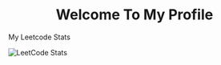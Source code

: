 <h1 align="center">
  Welcome To My Profile
</h1>

<p>My Leetcode Stats</p>

![LeetCode Stats](https://leetcard.jacoblin.cool/odinfuturepro?theme=dark&font=ABeeZee&ext=contest)
<!--
**odinellefsen/odinellefsen** is a ✨ _special_ ✨ repository because its `README.md` (this file) appears on your GitHub profile.

Here are some ideas to get you started:

- 🔭 I’m currently working on ...
- 🌱 I’m currently learning ...
- 👯 I’m looking to collaborate on ...
- 🤔 I’m looking for help with ...
- 💬 Ask me about ...
- 📫 How to reach me: ...
- ⚡ Fun fact: ...
-->
